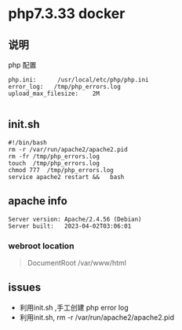 # php7.3.33 docker

## 说明

php 配置
```
php.ini:      /usr/local/etc/php/php.ini
error_log:	 /tmp/php_errors.log
upload_max_filesize:	2M


```


## init.sh

```
#!/bin/bash
rm -r /var/run/apache2/apache2.pid
rm -fr /tmp/php_errors.log
touch  /tmp/php_errors.log
chmod 777  /tmp/php_errors.log
service apache2 restart &&   bash

```

## apache info

```
Server version: Apache/2.4.56 (Debian)
Server built:   2023-04-02T03:06:01
```
### webroot location
>  DocumentRoot /var/www/html


## issues
- 利用init.sh ,手工创建 php error log 
- 利用init.sh, rm -r /var/run/apache2/apache2.pid